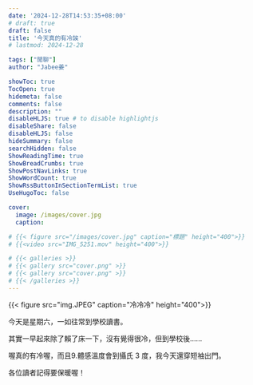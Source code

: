 ```yaml
---
date: '2024-12-28T14:53:35+08:00'
# draft: true
draft: false
title: '今天真的有冷誒'
# lastmod: 2024-12-28

tags: ["閒聊"]
author: "Jabee姜"

showToc: true
TocOpen: true
hidemeta: false
comments: false
description: ""
disableHLJS: true # to disable highlightjs
disableShare: false
disableHLJS: false
hideSummary: false
searchHidden: false
ShowReadingTime: true
ShowBreadCrumbs: true
ShowPostNavLinks: true
ShowWordCount: true
ShowRssButtonInSectionTermList: true
UseHugoToc: false

cover:
  image: /images/cover.jpg
  caption: 

# {{< figure src="/images/cover.jpg" caption="標題" height="400">}}
# {{<video src="IMG_5251.mov" height="400">}}

# {{< galleries >}}
# {{< gallery src="cover.png" >}}
# {{< gallery src="cover.png" >}}
# {{< /galleries >}}
---
```


{{< figure src="img.JPEG" caption="冷冷冷" height="400">}}

今天是星期六，一如往常到學校讀書。

其實一早起來除了賴了床一下，沒有覺得很冷，但到學校後......

喔真的有冷喔，而且9.體感溫度會到攝氏 3 度，我今天還穿短袖出門。

各位讀者記得要保暖喔！

